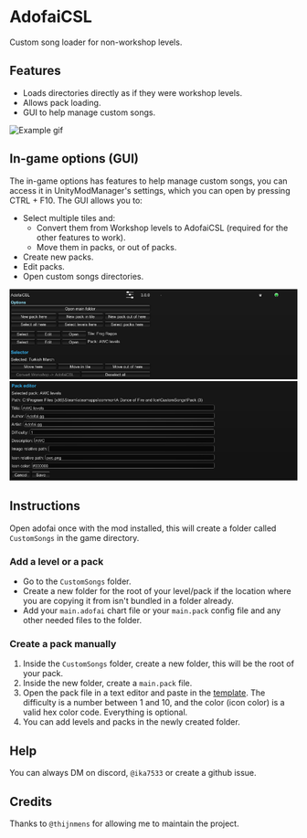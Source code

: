 # AdofaiCSL

Custom song loader for non-workshop levels.

## Features

- Loads directories directly as if they were workshop levels.
- Allows pack loading.
- GUI to help manage custom songs.

![Example gif](./images/example.gif)

## In-game options (GUI)

The in-game options has features to help manage custom songs, you can access it in UnityModManager's settings, which you can open by pressing CTRL + F10.
The GUI allows you to:
- Select multiple tiles and:
  - Convert them from Workshop levels to AdofaiCSL (required for the other features to work).
  - Move them in packs, or out of packs.
- Create new packs.
- Edit packs.
- Open custom songs directories.

![GUI image](./images/menu.png)
![Pack editor image](./images/editor.png)

## Instructions

Open adofai once with the mod installed, this will create a folder called `CustomSongs` in the game directory.

### Add a level or a pack

- Go to the `CustomSongs` folder.
- Create a new folder for the root of your level/pack if the location where you are copying it from isn't bundled in a folder already.
- Add your `main.adofai` chart file or your `main.pack` config file and any other needed files to the folder.

### Create a pack manually

1. Inside the `CustomSongs` folder, create a new folder, this will be the root of your pack.
2. Inside the new folder, create a `main.pack` file.
3. Open the pack file in a text editor and paste in the [template](https://pastebin.com/raw/9GBX2TDB). The difficulty is a number between 1 and 10, and the color (icon color) is a valid hex color code. Everything is optional.
4. You can add levels and packs in the newly created folder.

## Help

You can always DM on discord, `@ika7533` or create a github issue.

## Credits

Thanks to `@thijnmens` for allowing me to maintain the project.
